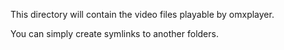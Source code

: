 This directory will contain the video files playable by omxplayer.

You can simply create symlinks to another folders.
